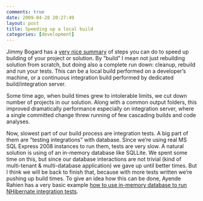 ```yaml
---
comments: true
date: 2009-04-28 20:27:49
layout: post
title: Speeding up a local build
categories: [development]
---
```


Jimmy Bogard has a [very nice summary](http://www.lostechies.com/blogs/jimmy_bogard/archive/2009/04/15/speeding-up-a-local-build.aspx) of steps you can do to speed up building of your project or solution. By “build” I mean not just rebuilding solution from scratch, but doing also a complete run down: cleanup, rebuild and run your tests. This can be a local build performed on a developer’s machine, or a continuous integration build performed by dedicated build/integration server.

Some time ago, when build times grew to intolerable limits, we cut down number of projects in our solution. Along with a common output folders, this improved dramatically performance especially on integration server, where a single committed change threw running of few cascading builds and code analyses.

Now, slowest part of our build process are integration tests. A big part of them are “testing integrations” with database. Since we’re using real MS SQL Express 2008 instances to run them, tests are very slow. A natural solution is using of an in-memory database like SQLLite. We spent some time on this, but since our database interactions are not trivial (kind of multi-tenant & multi-database application) we gave up until better times. But I think we will be back to finish that, because with more tests written we’re pushing up build times. To give an idea how this can be done, Ayende Rahien has a very basic example [how to use in-memory database to run NHibernate integration tests](http://ayende.com/Blog/archive/2009/04/28/nhibernate-unit-testing.aspx).
